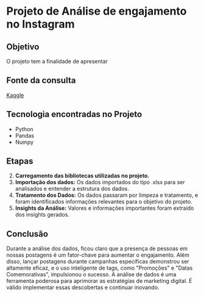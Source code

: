 # Projeto de Análise de engajamento no Instagram
## Objetivo

O projeto tem a finalidade de apresentar 

## Fonte da consulta
[Kaggle](https://www.kaggle.com/)

## Tecnologia encontradas no Projeto  
- Python
- Pandas
- Numpy

## Etapas
2. **Carregamento das bibliotecas utilizadas no projeto.**
4. **Importação dos dados:** Os dados importados do tipo .xlsx para ser analisados e entender a estrutura dos dados.
5. **Tratamento dos Dados:** Os dados passaram por limpeza e tratamento, e foram identificados informações relevantes para o objetivo do projeto.
6. **Insights da Análise:**  Valores e informações importantes foram extraído dos insights gerados.

## Conclusão  
Durante a análise dos dados, ficou claro que a presença de pessoas em nossas postagens é um fator-chave para aumentar o engajamento. Além disso, lançar postagens durante campanhas específicas demonstrou ser altamente eficaz, e o uso inteligente de tags, como "Promoções" e "Datas Comemorativas", impulsionou o sucesso.
A análise de dados é uma ferramenta poderosa para aprimorar as estratégias de marketing digital. É válido implementar essas descobertas e continuar inovando.
